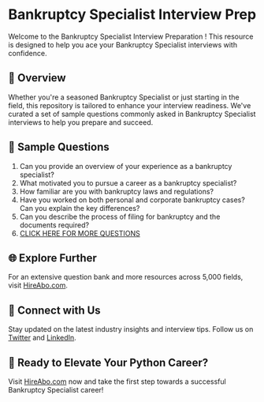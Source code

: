 # Bankruptcy Specialist Interview Prep

Welcome to the Bankruptcy Specialist Interview Preparation ! This resource is designed to help you ace your Bankruptcy Specialist interviews with confidence.

## 🚀 Overview

Whether you're a seasoned Bankruptcy Specialist or just starting in the field, this repository is tailored to enhance your interview readiness. We've curated a set of sample questions commonly asked in Bankruptcy Specialist interviews to help you prepare and succeed.

## 📝 Sample Questions

1. Can you provide an overview of your experience as a bankruptcy specialist?
2. What motivated you to pursue a career as a bankruptcy specialist?
3. How familiar are you with bankruptcy laws and regulations?
4. Have you worked on both personal and corporate bankruptcy cases? Can you explain the key differences?
5. Can you describe the process of filing for bankruptcy and the documents required?
6. [CLICK HERE FOR MORE QUESTIONS](https://hireabo.com/job/9_2_33/Bankruptcy%20Specialist)

## 🌐 Explore Further

For an extensive question bank and more resources across 5,000 fields, visit [HireAbo.com](https://www.hireabo.com).

## 📱 Connect with Us

Stay updated on the latest industry insights and interview tips. Follow us on [Twitter](https://twitter.com/hireabo) and [LinkedIn](https://www.linkedin.com/in/hire-abo-3609972a8/).

## 🚀 Ready to Elevate Your Python Career?

Visit [HireAbo.com](https://www.hireabo.com) now and take the first step towards a successful Bankruptcy Specialist career!